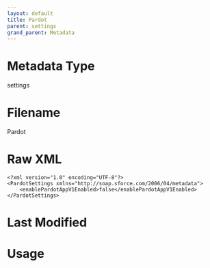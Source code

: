 ```yaml
---
layout: default
title: Pardot
parent: settings
grand_parent: Metadata
---
```

# Metadata Type
settings


# Filename 
Pardot


# Raw XML
```
<?xml version="1.0" encoding="UTF-8"?>
<PardotSettings xmlns="http://soap.sforce.com/2006/04/metadata">
    <enablePardotAppV1Enabled>false</enablePardotAppV1Enabled>
</PardotSettings>
```


# Last Modified


# Usage
